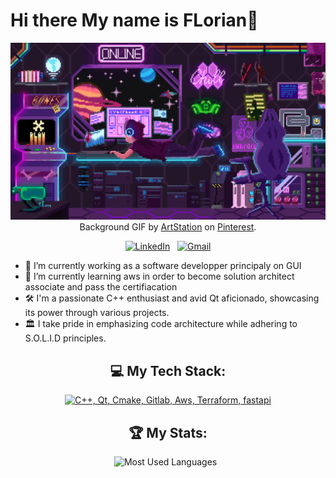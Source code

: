 # Hi there My name is FLorian👋

<div align="center">

[![Hello World, I'm Florian!](assets/banner.gif)](https://github.com/FARKAL800)
Background GIF by [ArtStation](https://www.pinterest.fr/pin/515310382374490235/) on [Pinterest](https://www.pinterest.com/).

[![LinkedIn](https://skillicons.dev/icons?i=linkedin)](https://www.linkedin.com/in/florian-finello-701aa7175/) &nbsp;
[![Gmail](https://skillicons.dev/icons?i=gmail)](mailto:florian.finello@gmail.com?subject=Hello%20Florian,%20From%20Github)

</div>

- 🔭 I’m currently working as a software developper principaly on GUI 
- 🌱 I’m currently learning aws in order to become solution architect associate  and pass the certifiacation
- 🛠️ I'm a passionate C++ enthusiast and avid Qt aficionado, showcasing its power through various projects.
- 🏛️ I take pride in emphasizing code architecture while adhering to S.O.L.I.D principles.
  
<div align="center">

## 💻 My Tech Stack:

[![C++, Qt, Cmake, Gitlab, Aws, Terraform, fastapi](https://skillicons.dev/icons?i=cpp,qt,cmake,gitlab,aws,terraform,fastapi)](https://skillicons.dev)

## 🏆 My Stats:

<p>
    <img height=175 alt="Most Used Languages" src="https://github-readme-stats.vercel.app/api/top-langs/?username=FARKAL800&layout=compact&theme=dark" />&nbsp;&nbsp;
</p>

</div>
